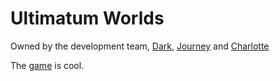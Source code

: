 # Ultimatum Worlds 
Owned by the development team, [Dark](https://www.roblox.com/users/150113807/profile), [Journey](https://www.roblox.com/users/1831235586/profile) and [Charlotte](https://www.roblox.com/users/1903111921/profile)

The [game](https://www.roblox.com/games/11355826435/Ultimatum-Worlds-ALPHA) is cool.
